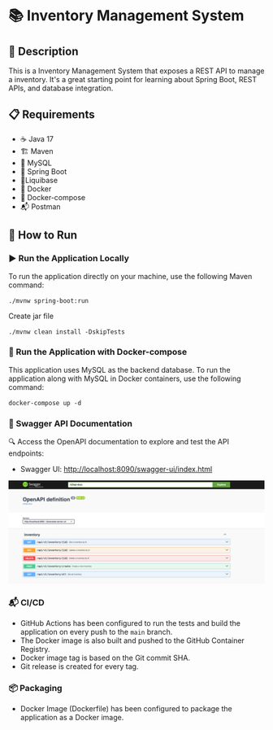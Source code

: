 # 📚 Inventory Management System

## 📝 Description

This is a Inventory Management System that exposes a REST API to manage a inventory. It's a great starting point for
learning about Spring Boot, REST APIs, and database integration.

## 📋 Requirements

- ☕ Java 17
- 🏗️ Maven
- 🐬 MySQL
- 🐘 Spring Boot
- 🐬Liquibase
- 🐳 Docker
- 🧩 Docker-compose
- 📬 Postman

## 🚀 How to Run

### ▶️ Run the Application Locally

To run the application directly on your machine, use the following Maven command:

```shell
./mvnw spring-boot:run
```

Create jar file

```shell
./mvnw clean install -DskipTests
```

### 🐳 Run the Application with Docker-compose

This application uses MySQL as the backend database. To run the application along with MySQL in Docker containers, use
the following command:

```shell
docker-compose up -d
```

### 📖 Swagger API Documentation

🔍 Access the OpenAPI documentation to explore and test the API endpoints:

- Swagger UI: [http://localhost:8090/swagger-ui/index.html](http://localhost:8090/swagger-ui/index.html)

![Swagger UI](./docs/images/swagger-ui.png)

### 📬 CI/CD

- GitHub Actions has been configured to run the tests and build the application on every push to the `main` branch.
- The Docker image is also built and pushed to the GitHub Container Registry.
- Docker image tag is based on the Git commit SHA.
- Git release is created for every tag.

### 📦 Packaging

- Docker Image (Dockerfile) has been configured to package the application as a Docker image.

